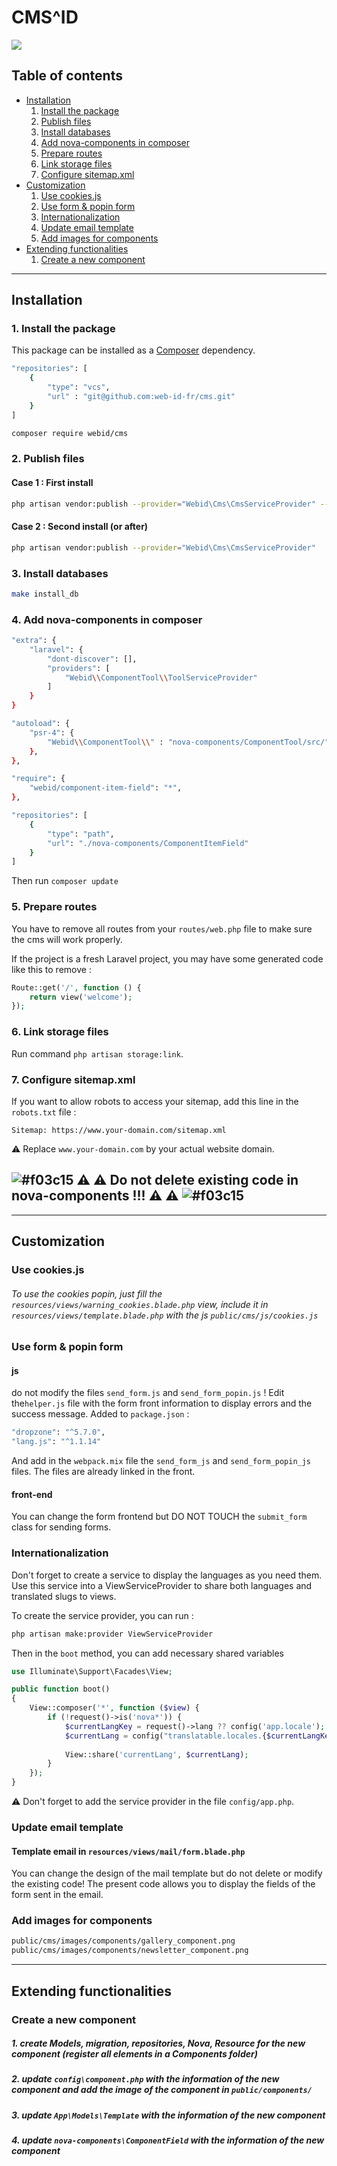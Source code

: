 # CMS^ID

![](https://img.shields.io/badge/license-MIT-blue.svg?style=flat-square)

## Table of contents
* [Installation](#installation)
  1. [Install the package](#install-the-package)
  2. [Publish files](#publish-files)
  3. [Install databases](#install-databases)
  4. [Add nova-components in composer](#add-nova-components)
  5. [Prepare routes](#prepare-routes)
  6. [Link storage files](#link-storage-files)
  7. [Configure sitemap.xml](#configure-sitemap)
* [Customization](#customization)
  1. [Use cookies.js](#use-cookies-js)
  2. [Use form & popin form](#use-form-popin)
  3. [Internationalization](#language-front)
  4. [Update email template](#update-mail-template)
  5. [Add images for components](#add-image-components)
* [Extending functionalities](#extending-cms)
  1. [Create a new component](#create-new-component)

---

<a id="installation"></a>
## Installation
<a id="install-the-package"></a>
### 1. Install the package

This package can be installed as a [Composer](https://getcomposer.org/) dependency.

```bash
"repositories": [
    {
        "type": "vcs",
        "url" : "git@github.com:web-id-fr/cms.git"
    }
]
```

```bash
composer require webid/cms
```

<a id="publish-files"></a>

### 2. Publish files
#### Case 1 : First install
```bash
php artisan vendor:publish --provider="Webid\Cms\CmsServiceProvider" --force
```
#### Case 2 : Second install (or after)
```bash
php artisan vendor:publish --provider="Webid\Cms\CmsServiceProvider"
```

<a id="install-databases"></a>
### 3. Install databases

```bash
make install_db
```

<a id="add-nova-components"></a>
### 4. Add nova-components in composer 

```bash
"extra": {
    "laravel": {
        "dont-discover": [],
        "providers": [
            "Webid\\ComponentTool\\ToolServiceProvider"
        ]
    }
}
```  
```bash
"autoload": {
    "psr-4": {
        "Webid\\ComponentTool\\" : "nova-components/ComponentTool/src/"
    },
},
```  
```bash
"require": {
    "webid/component-item-field": "*",
},

"repositories": [
    {
        "type": "path",
        "url": "./nova-components/ComponentItemField"
    }
]
```

Then run `composer update`

<a id="prepare-routes"></a>
### 5. Prepare routes

You have to remove all routes from your `routes/web.php` file to make sure
the cms will work properly.

If the project is a fresh Laravel project, you may have some generated code like this to remove :
```php
Route::get('/', function () {
    return view('welcome');
});
 ```

### 6. Link storage files

Run command `php artisan storage:link`.

<a id="configure-sitemap"></a>
### 7. Configure sitemap.xml

If you want to allow robots to access your sitemap, add this line in the `robots.txt` file :
```
Sitemap: https://www.your-domain.com/sitemap.xml
```
⚠ Replace `www.your-domain.com` by your actual website domain.

## ![#f03c15](https://placehold.it/15/f03c15/000000?text=+) ⚠ ⚠ Do not delete existing code in nova-components !!!  ⚠ ⚠ ![#f03c15](https://placehold.it/15/f03c15/000000?text=+)

---

<a id="customization"></a>
## Customization

<a id="use-cookies-js"></a>
### Use cookies.js
###### To use the cookies popin, just fill the ``resources/views/warning_cookies.blade.php`` view, include it in ``resources/views/template.blade.php`` with the js ``public/cms/js/cookies.js``

<a id="use-form-popin"></a>
### Use form & popin form
#### js
do not modify the files `send_form.js` and `send_form_popin.js` !
Edit the`helper.js` file with the form front information to display errors and the success message.
Added to `package.json` :
```bash
"dropzone": "^5.7.0",
"lang.js": "^1.1.14"
```
And add in the `webpack.mix` file the `send_form_js` and `send_form_popin_js` files. The files are already linked in the front.
#### front-end
You can change the form frontend but DO NOT TOUCH the `submit_form` class for sending forms.

<a id="language-front"></a>
### Internationalization
Don't forget to create a service to display the languages as you need them.
Use this service into a ViewServiceProvider to share both languages and translated slugs to views.

To create the service provider, you can run :
```bash
php artisan make:provider ViewServiceProvider
```

Then in the `boot` method, you can add necessary shared variables
```php
use Illuminate\Support\Facades\View;

public function boot()
{
    View::composer('*', function ($view) {
        if (!request()->is('nova*')) {
            $currentLangKey = request()->lang ?? config('app.locale');
            $currentLang = config("translatable.locales.{$currentLangKey}");
            
            View::share('currentLang', $currentLang);
        }
    });
}
```

⚠ Don't forget to add the service provider in the file `config/app.php`.

<a id="update-mail-template"></a>
### Update email template
#### Template email in `resources/views/mail/form.blade.php`
You can change the design of the mail template but do not delete or modify the existing code! The present code allows you to display the fields of the form sent in the email.

<a id="add-image-components"></a>
### Add images for components

```bash
public/cms/images/components/gallery_component.png
public/cms/images/components/newsletter_component.png
```

---

<a id="extending-cms"></a>
## Extending functionalities
<a id="create-new-component"></a>
### Create a new component
##### 1. create Models, migration, repositories, Nova, Resource for the new component (register all elements in a Components folder)
##### 2. update `config\component.php` with the information of the new component and add the image of the component in `public/components/`
##### 3. update `App\Models\Template` with the information of the new component
##### 4. update `nova-components\ComponentField` with the information of the new component
